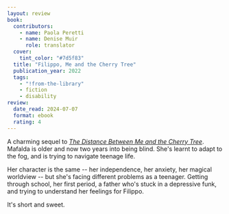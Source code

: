 ```yaml
---
layout: review
book:
  contributors:
    - name: Paola Peretti
    - name: Denise Muir
      role: translator
  cover:
    tint_color: "#7d5f83"
  title: "Filippo, Me and the Cherry Tree"
  publication_year: 2022
  tags:
    - "!from-the-library"
    - fiction
    - disability
review:
  date_read: 2024-07-07
  format: ebook
  rating: 4
---
```

A charming sequel to [*The Distance Between Me and the Cherry Tree*](/2022/the-distance-between-me-and-the-cherry-tree/).
Mafalda is older and now two years into being blind.
She's learnt to adapt to the fog, and is trying to navigate teenage life.

Her character is the same -- her independence, her anxiety, her magical worldview -- but she's facing different problems as a teenager.
Getting through school, her first period, a father who's stuck in a depressive funk, and trying to understand her feelings for Filippo.

It's short and sweet.

